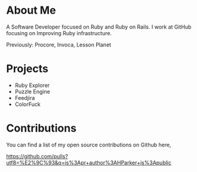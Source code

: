 # About Me

A Software Developer focused on Ruby and Ruby on Rails. I work at
GitHub focusing on Improving Ruby infrastructure.

Previously: Procore, Invoca, Lesson Planet

# Projects

- Ruby Explorer
- Puzzle Engine
- Feedjira
- ColorFuck

# Contributions

You can find a list of my open source contributions on Github here,

https://github.com/pulls?utf8=%E2%9C%93&q=is%3Apr+author%3AHParker+is%3Apublic
